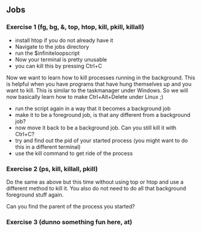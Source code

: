 ## Jobs

### Exercise 1 (fg, bg, &, top, htop, kill, pkill, killall)

* install htop if you do not already have it
* Navigate to the jobs directory
* run the $infiniteloopscript 
* Now your terminal is pretty unusable
* you can kill this by pressing Ctrl+C

Now we want to learn how to kill processes running in the background. This is helpful when you have programs that have hung themselves up and you want to kill. This is similar to the taskmanager under Windows. So we will now basically learn how to make Ctrl+Alt+Delete under Linux ;)

* run the script again in a way that it becomes a background job
* make it to be a foreground job, is that any different from a background job?
* now move it back to be a background job. Can you still kill it with Ctrl+C?
* try and find out the pid of your started process (you might want to do this in a different terminal)
* use the kill command to get ride of the process

### Exercise 2  (ps, kill, killall, pkill)

Do the same as above but this time without using top or htop and use a different method to kill it. You also do not need to do all that background foreground stuff again.

Can you find the parent of the process you started?

### Exercise 3 (dunno something fun here, at)

